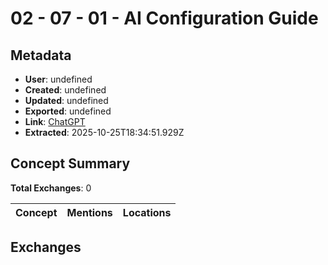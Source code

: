 # **02 - 07 - 01 - AI Configuration Guide**

## Metadata

- **User**: undefined
- **Created**: undefined
- **Updated**: undefined
- **Exported**: undefined
- **Link**: [ChatGPT](undefined)
- **Extracted**: 2025-10-25T18:34:51.929Z

## Concept Summary

**Total Exchanges**: 0

| Concept | Mentions | Locations |
|---------|----------|----------|

## Exchanges

